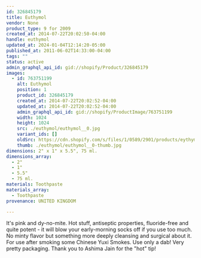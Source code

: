 ```yaml
---
id: 326845179
title: Euthymol
vendor: None
product_type: 9 for 2009
created_at: 2014-07-22T20:02:50-04:00
handle: euthymol
updated_at: 2024-01-04T12:14:20-05:00
published_at: 2011-06-02T14:33:00-04:00
tags: ""
status: active
admin_graphql_api_id: gid://shopify/Product/326845179
images:
  - id: 763751199
    alt: Euthymol
    position: 1
    product_id: 326845179
    created_at: 2014-07-22T20:02:52-04:00
    updated_at: 2014-07-22T20:02:52-04:00
    admin_graphql_api_id: gid://shopify/ProductImage/763751199
    width: 1024
    height: 1024
    src: ./euthymol/euthymol__0.jpg
    variant_ids: []
    oldSrc: https://cdn.shopify.com/s/files/1/0589/2901/products/eythymol.jpeg?v=1406073772
    thumb: ./euthymol/euthymol__0-thumb.jpg
dimensions: 2" x 1" x 5.5", 75 ml.
dimensions_array:
  - 2"
  - 1"
  - 5.5"
  - 75 ml.
materials: Toothpaste
materials_array:
  - Toothpaste
provenance: UNITED KINGDOM

---
```


It's pink and dy-no-mite. Hot stuff, antiseptic properties, fluoride-free and quite potent - it will blow your early-morning socks off if you use too much. No minty flavor but something more deeply cleansing and surgical about it. For use after smoking some Chinese Yuxi Smokes. Use only a dab! Very pretty packaging. Thank you to Ashima Jain for the "hot" tip!